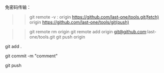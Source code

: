免密码传输：
>> git remote -v
: origin https://github.com/last-one/tools.git(fetch)
  origin https://github.com/last-one/tools/git(push)

>> git remote rm origin
>> git remote add origin git@github.com:last-one/tools.git
>> git push origin

git add .

git commit -m "comment"

git push
